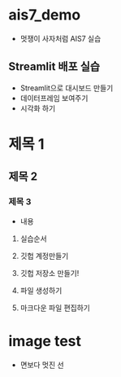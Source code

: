 # ais7_demo

* 멋쟁이 사자처럼 AIS7 실습

## Streamlit 배포 실습
* Streamlit으로 대시보드 만들기
* 데이터프레임 보여주기
* 시각화 하기

# 제목 1
## 제목 2
### 제목 3
* 내용
1. 실습순서
2. 깃헙 계정만들기
3. 깃헙 저장소 만들기!


4. 파일 생성하기
5. 마크다운 파일 편집하기


# image test
* 면보다 멋진 선 

